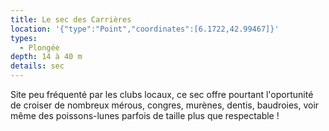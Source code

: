 ```yaml
---
title: Le sec des Carrières
location: '{"type":"Point","coordinates":[6.1722,42.99467]}'
types:
  - Plongée
depth: 14 à 40 m
details: sec
---
```

Site peu fréquenté par les clubs locaux, ce sec offre pourtant l'oportunité de croiser de nombreux mérous, congres, murènes, dentis, baudroies, voir même des poissons-lunes parfois de taille plus que respectable !
